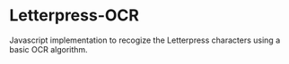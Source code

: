 # Letterpress-OCR
Javascript implementation to recogize the Letterpress characters using a basic OCR algorithm.
